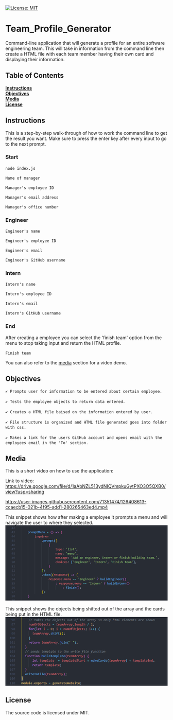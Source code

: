 [![License: MIT](https://img.shields.io/badge/License-MIT-yellow.svg)](https://opensource.org/licenses/MIT)
# Team_Profile_Generator
Command-line application that will generate a profile for an entire software engineering team. This will take in information from the command line then create a HTML file with each team member having their own card and displaying their information.

## Table of Contents

**[Instructions](#Instructions)**<br>
**[Objectives](#Objectives)**<br>
**[Media](#Media)**<br>
**[License](#License)**<br>

## Instructions

This is a step-by-step walk-through of how to work the command line to get the result you want.
Make sure to press the enter key after every input to go to the next prompt.

### Start
```
node index.js
```

```
Name of manager
```

```
Manager's employee ID
```

```
Manager's email address
```

```
Manager's office number
```
### Engineer
```
Engineer's name
```

```
Engineer's employee ID
```

```
Engineer's email
```

```
Engineer's GitHub username
```
### Intern
```
Intern's name
```

```
Intern's employee ID
```

```
Intern's email
```

```
Intern's GitHub username
```
### End
After creating a employee you can select the 'finish team' option from the menu to stop taking input and return the HTML profile.
```
Finish team
```
You can also refer to the [media](#Media) section for a video demo.

## Objectives

```
✔️ Prompts user for imformation to be entered about certain employee.

✔️ Tests the employee objects to return data entered.

✔️ Creates a HTML file baised on the information entered by user.

✔️ File structure is organized and HTML file generated goes into folder with css.

✔️ Makes a link for the users GitHub account and opens email with the employees email in the 'To' section.
```

## Media
This is a short video on how to use the application:

Link to video: https://drive.google.com/file/d/1aAbNZL513ydNIQVmpkuGytPXO3O5QXB0/view?usp=sharing

https://user-images.githubusercontent.com/71351474/126408613-ccaecb15-021b-4f95-add1-280265463ed4.mp4

This snippet shows how after making a employee it prompts a menu and will navigate the user to where they selected. 
![](/images/prompt_menu.png)

This snippet shows the objects being shifted out of the array and the cards being put in the HTML file.
![](/images/array.png)

## License
The source code is licensed under MIT.
